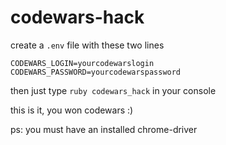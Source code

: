 # codewars-hack

create a `.env` file with these two lines
```
CODEWARS_LOGIN=yourcodewarslogin
CODEWARS_PASSWORD=yourcodewarspassword
```

then just type
`ruby codewars_hack`
in your console

this is it, you won codewars :)

ps: you must have an installed chrome-driver
